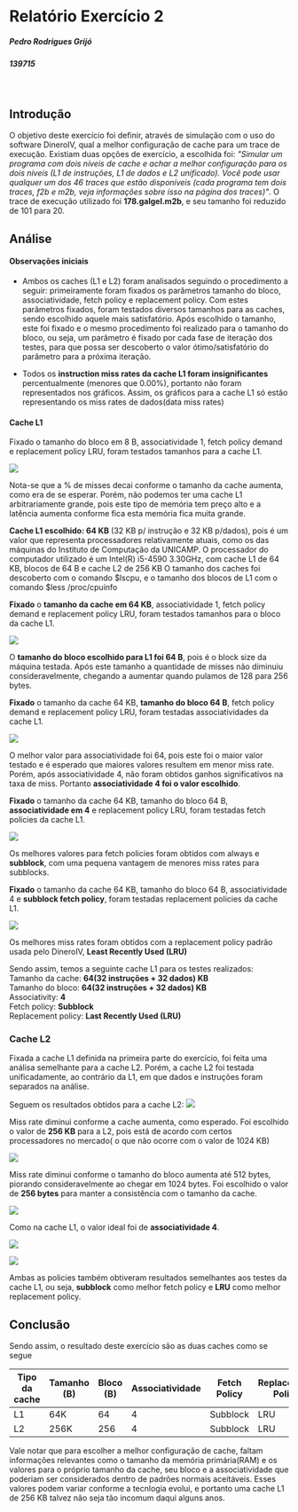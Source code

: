 # Relatório Exercício 2                                                                   

##### Pedro Rodrigues Grijó
##### 139715
<br/> 

## Introdução
O objetivo deste exercício foi definir, através de simulação com o uso do software DineroIV, qual a melhor configuração de cache para um trace de execução. Existiam duas opções de exercício, a escolhida foi: *"Simular um programa com dois níveis de cache e achar a melhor configuração para os dois níveis (L1 de instruções, L1 de dados e L2 unificado). Você pode usar qualquer um dos 46 traces que estão disponíveis (cada programa tem dois traces, f2b e m2b, veja informações sobre isso na página dos traces)"*. O trace de execução utilizado foi **178.galgel.m2b**, e seu tamanho foi reduzido de 101 para 20.

## Análise

#### Observações iniciais

* Ambos os caches (L1 e L2) foram analisados seguindo o procedimento a seguir:
primeiramente foram fixados os parâmetros tamanho do bloco, associatividade, fetch policy e replacement policy. Com estes parâmetros fixados, foram testados diversos tamanhos para as caches, sendo escolhido aquele mais satisfatório. Após escolhido o tamanho, este foi fixado e o mesmo procedimento foi realizado para o tamanho do bloco, ou seja, um parâmetro é fixado por cada fase de iteração dos testes, para que possa ser descoberto o valor ótimo/satisfatório do parâmetro para a próxima iteração.

* Todos os **instruction miss rates da cache L1 foram insignificantes** percentualmente (menores que 0.00%), portanto não foram representados nos gráficos. Assim, os gráficos para a cache L1 só estão representando os miss rates de dados(data miss rates)

#### Cache L1
Fixado o tamanho do bloco em 8 B, associatividade 1, fetch policy demand e replacement policy LRU, foram testados tamanhos para a cache L1.

![](/exercicio2/graphs/miss-rate-cache-size.png "")

Nota-se que a % de misses decai conforme o tamanho da cache aumenta, como era de se esperar. Porém, não podemos ter uma cache L1 arbitrariamente grande, pois este tipo de memória tem preço alto e a latência aumenta conforme fica esta memória fica muita grande.

**Cache L1 escolhido: 64 KB** (32 KB p/ instrução e 32 KB p/dados), pois é um valor que representa processadores relativamente atuais, como os das máquinas do Instituto de Computação da UNICAMP. O processador do computador utilizado é um Intel(R) i5-4590 3.30GHz, com cache L1 de 64 KB, blocos de 64 B e cache L2 de 256 KB 
O tamanho dos caches foi descoberto com o comando $lscpu, e o tamanho dos blocos de L1 com o comando $less /proc/cpuinfo

**Fixado** o **tamanho da cache em 64 KB**, associatividade 1, fetch policy demand e replacement policy LRU, foram testados tamanhos para o bloco da cache L1.

![](/exercicio2/graphs/miss-rate-block-size.png "")

O **tamanho do bloco escolhido para L1 foi 64 B**, pois é o block size da máquina testada. Após este tamanho a quantidade de misses não diminuiu consideravelmente, chegando a aumentar quando pulamos de 128 para 256 bytes. 

**Fixado** o tamanho da cache 64 KB, **tamanho do bloco 64 B**, fetch policy demand e replacement policy LRU, foram testadas associatividades da cache L1.

![](/exercicio2/graphs/miss-rate-associativity.png "")

O melhor valor para associatividade foi 64, pois este foi o maior valor testado e é esperado que maiores valores resultem em menor miss rate. Porém, após associatividade 4, não foram obtidos ganhos significativos na taxa de miss. Portanto **associatividade 4 foi o valor escolhido**.

**Fixado** o tamanho da cache 64 KB, tamanho do bloco 64 B, **associatividade em 4** e replacement policy LRU, foram testadas fetch policies da cache L1.

![](/exercicio2/graphs/miss-rate-fetch-policy.png "")

Os melhores valores para fetch policies foram obtidos com always e **subblock**, com uma pequena vantagem de menores miss rates para subblocks.

**Fixado** o tamanho da cache 64 KB, tamanho do bloco 64 B, associatividade 4 e **subblock fetch policy**, foram testadas replacement policies da cache L1.

![](/exercicio2/graphs/miss-rate-replacement-policy.png "")

Os melhores miss rates foram obtidos com a replacement policy padrão usada pelo DineroIV, **Least Recently Used (LRU)**

Sendo assim, temos a seguinte cache L1 para os testes realizados:
<br/>
Tamanho da cache: **64(32 instruções + 32 dados) KB** 
<br/>
Tamanho do bloco: **64(32 instruções + 32 dados) KB**
<br/>
Associativity: **4**
<br/>
Fetch policy: **Subblock**
<br/>
Replacement policy: **Last Recently Used (LRU)**
<br/>
### Cache L2

Fixada a cache L1 definida na primeira parte do exercício, foi feita uma análisa semelhante para a cache L2. Porém, a cache L2 foi testada unificadamente, ao contrário da L1, em que dados e instruções foram separados na análise.

Seguem os resultados obtidos para a cache L2:
![](/exercicio2/graphs/miss-rate-cache-l2-size.png "")

Miss rate diminui conforme a cache aumenta, como esperado. Foi escolhido o valor de **256 KB** para a L2, pois está de acordo com certos processadores no mercado( o que não ocorre com o valor de 1024 KB)

![](/exercicio2/graphs/miss-rate-cache-l2-block-size.png "")

Miss rate diminui conforme o tamanho do bloco aumenta até 512 bytes, piorando consideravelmente ao chegar em 1024 bytes. Foi escolhido o valor de **256 bytes** para manter a consistência com o tamanho da cache.

![](/exercicio2/graphs/miss-rate-cache-l2-associativity.png "")

Como na cache L1, o valor ideal foi de **associatividade 4**.

![](/exercicio2/graphs/miss-rate-cache-l2-fetch-policy.png "")

![](/exercicio2/graphs/miss-rate-cache-l2-replacement-policy.png "")

Ambas as policies também obtiveram resultados semelhantes aos testes da cache L1, ou seja, **subblock** como melhor fetch policy e **LRU** como melhor replacement policy.

## Conclusão
Sendo assim, o resultado deste exercício são as duas caches como se segue

Tipo da cache | Tamanho (B) | Bloco (B) | Associatividade | Fetch Policy | Replacement Policy
------------ | ------------- | ------------- | ------------- | ------------- | -------------
L1 | 64K | 64 | 4 | Subblock | LRU
L2 | 256K | 256 | 4 | Subblock | LRU

Vale notar que para escolher a melhor configuração de cache, faltam informações relevantes como o tamanho da memória primária(RAM) e os valores para o próprio tamanho da cache, seu bloco e a associatividade que poderiam ser considerados dentro de padrões normais aceitáveis. Esses valores podem variar conforme a tecnlogia evolui, e portanto uma cache L1 de 256 KB talvez não seja tão incomum daqui alguns anos.

